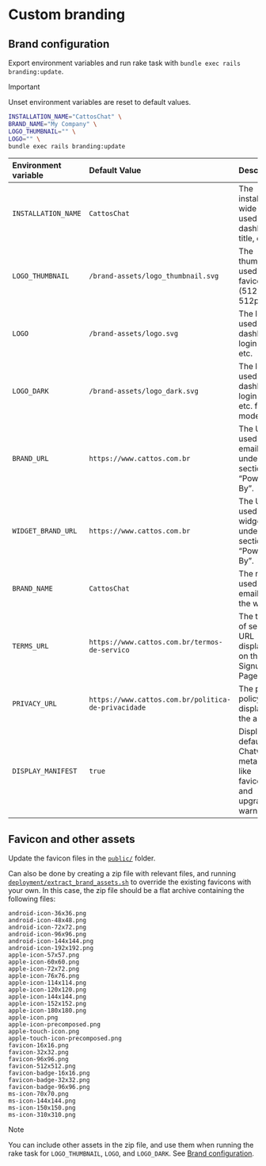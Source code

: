 # Custom branding

## Brand configuration

Export environment variables and run rake task with `bundle exec rails branding:update`.

> [!IMPORTANT]
> Unset environment variables are reset to default values.

```bash
INSTALLATION_NAME="CattosChat" \
BRAND_NAME="My Company" \
LOGO_THUMBNAIL="" \
LOGO="" \
bundle exec rails branding:update
```

| Environment variable | Default Value                               | Description                                                           |
| :--------------------| :------------------------------------------ | :-------------------------------------------------------------------- |
| `INSTALLATION_NAME`  | `CattosChat`                                  | The installation-wide name used in the dashboard, title, etc.         |
| `LOGO_THUMBNAIL`     | `/brand-assets/logo_thumbnail.svg`          | The thumbnail used for favicon (512px X 512px).                       |
| `LOGO`               | `/brand-assets/logo.svg`                    | The logo used on the dashboard, login page, etc.                      |
| `LOGO_DARK`          | `/brand-assets/logo_dark.svg`               | The logo used on the dashboard, login page, etc. for dark mode.       |
| `BRAND_URL`          | `https://www.cattos.com.br`                  | The URL used in emails under the section “Powered By”.                |
| `WIDGET_BRAND_URL`   | `https://www.cattos.com.br`                  | The URL used in the widget under the section “Powered By”.            |
| `BRAND_NAME`         | `CattosChat`                                  | The name used in emails and the widget.                               |
| `TERMS_URL`          | `https://www.cattos.com.br/termos-de-servico` | The terms of service URL displayed on the Signup Page.                |
| `PRIVACY_URL`        | `https://www.cattos.com.br/politica-de-privacidade`   | The privacy policy URL displayed in the app.                          |
| `DISPLAY_MANIFEST`   | `true`                                      | Display default Chatwoot metadata like favicons and upgrade warnings. |

## Favicon and other assets

Update the favicon files in the [`public/`](public/) folder.

Can also be done by creating a zip file with relevant files, and running [`deployment/extract_brand_assets.sh`](deployment/extract_brand_assets.sh) to override the existing favicons with your own.
In this case, the zip file should be a flat archive containing the following files:

```
android-icon-36x36.png
android-icon-48x48.png
android-icon-72x72.png
android-icon-96x96.png
android-icon-144x144.png
android-icon-192x192.png
apple-icon-57x57.png
apple-icon-60x60.png
apple-icon-72x72.png
apple-icon-76x76.png
apple-icon-114x114.png
apple-icon-120x120.png
apple-icon-144x144.png
apple-icon-152x152.png
apple-icon-180x180.png
apple-icon.png
apple-icon-precomposed.png
apple-touch-icon.png
apple-touch-icon-precomposed.png
favicon-16x16.png
favicon-32x32.png
favicon-96x96.png
favicon-512x512.png
favicon-badge-16x16.png
favicon-badge-32x32.png
favicon-badge-96x96.png
ms-icon-70x70.png
ms-icon-144x144.png
ms-icon-150x150.png
ms-icon-310x310.png
```

> [!NOTE]
> You can include other assets in the zip file, and use them when running the rake task for `LOGO_THUMBNAIL`, `LOGO`, and `LOGO_DARK`.
> See [Brand configuration](#brand-configuration).
